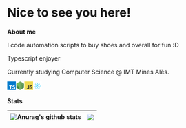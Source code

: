 # Nice to see you here!

**About me**

I code automation scripts to buy shoes and overall for fun :D

Typescript enjoyer

Currently studying Computer Science @ IMT Mines Alès.

<code><img height="20" src="https://raw.githubusercontent.com/github/explore/80688e429a7d4ef2fca1e82350fe8e3517d3494d/topics/typescript/typescript.png"></code><code><img height="20" src="https://raw.githubusercontent.com/github/explore/80688e429a7d4ef2fca1e82350fe8e3517d3494d/topics/nodejs/nodejs.png"></code><code><img height="20" src="https://raw.githubusercontent.com/github/explore/80688e429a7d4ef2fca1e82350fe8e3517d3494d/topics/javascript/javascript.png"></code><code><img height="20" src="https://raw.githubusercontent.com/github/explore/80688e429a7d4ef2fca1e82350fe8e3517d3494d/topics/react/react.png"></code>

**Stats**

| <a><img align="center" src="https://github-readme-stats.vercel.app/api?username=Atomoox&show_icons=true&include_all_commits=true&theme=nord&hide_border=true" alt="Anurag's github stats" /></a> | <a><img align="center" src="https://github-readme-stats.vercel.app/api/top-langs/?username=Atomoox&layout=compact&theme=nord&hide_border=true" /></a> |
| ------------- | ------------- |
